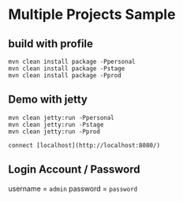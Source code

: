 # Multiple Projects Sample

## build with profile

```
mvn clean install package -Ppersonal
mvn clean install package -Pstage
mvn clean install package -Pprod
```

## Demo with jetty

```
mvn clean jetty:run -Ppersonal
mvn clean jetty:run -Pstage
mvn clean jetty:run -Pprod
```

```
connect [localhost](http://localhost:8080/)
```


## Login Account / Password

username = ```admin```
password = ```password```